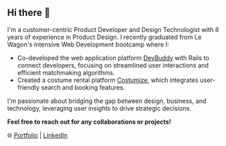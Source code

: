 ## Hi there 👋

I'm a customer-centric Product Developer and Design Technologist with 8 years of experience in Product Design. I recently graduated from Le Wagon's intensive Web Development bootcamp where I:

- Co-developed the web application platform [DevBuddy](https://github.com/thedavidwenk/devbuddy) with Rails to connect developers, focusing on streamlined user interactions and efficient matchmaking algorithms.
- Created a costume rental platform [Costumize](https://github.com/thedavidwenk/costumize), which integrates user-friendly search and booking features.

I'm passionate about bridging the gap between design, business, and technology, leveraging user insights to drive strategic decisions. 

**Feel free to reach out for any collaborations or projects!**

🌐 [Portfolio](https://thedavidwenk.com) | [LinkedIn](https://linkedin.com/in/davidwenk)
